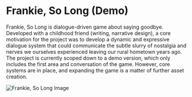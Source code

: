 # Frankie, So Long (Demo)

Frankie, So Long is dialogue-driven game about saying goodbye. Developed with a childhood friend (writing, narrative design), a core motivation for the project was to develop a dynamic and expressive dialogue system that could communicate the subtle slurry of nostalgia and nerves we ourselves experienced leaving our rural hometown years ago. The project is currently scoped down to a demo version, which only includes the first area and conversation of the game. However, core systems are in place, and expanding the game is a matter of further asset creation.

![Frankie, So Long Image](https://res.cloudinary.com/justinmajetich/image/upload/v1658175372/bedroom_cap_2_91e1c54708.png)
